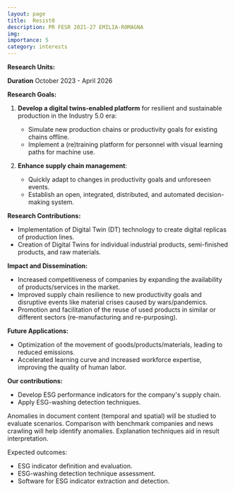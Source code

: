 ```yaml
---
layout: page
title:  Resist0
description: PR FESR 2021-27 EMILIA-ROMAGNA
img:
importance: 5
category: interests
---
```

**Research Units:**


**Duration**
October 2023 - April 2026

**Research Goals:**

1. **Develop a digital twins-enabled platform** for resilient and sustainable production in the Industry 5.0 era:
   - Simulate new production chains or productivity goals for existing chains offline.
   - Implement a (re)training platform for personnel with visual learning paths for machine use.

2. **Enhance supply chain management**:
   - Quickly adapt to changes in productivity goals and unforeseen events.
   - Establish an open, integrated, distributed, and automated decision-making system.

**Research Contributions:**

- Implementation of Digital Twin (DT) technology to create digital replicas of production lines.
- Creation of Digital Twins for individual industrial products, semi-finished products, and raw materials.

**Impact and Dissemination:**

- Increased competitiveness of companies by expanding the availability of products/services in the market.
- Improved supply chain resilience to new productivity goals and disruptive events like material crises caused by wars/pandemics.
- Promotion and facilitation of the reuse of used products in similar or different sectors (re-manufacturing and re-purposing).

**Future Applications:**

- Optimization of the movement of goods/products/materials, leading to reduced emissions.
- Accelerated learning curve and increased workforce expertise, improving the quality of human labor.

**Our contributions:**

- Develop ESG performance indicators for the company's supply chain.
- Apply ESG-washing detection techniques.

Anomalies in document content (temporal and spatial) will be studied to evaluate scenarios. Comparison with benchmark companies and news crawling will help identify anomalies. Explanation techniques aid in result interpretation.

Expected outcomes:

- ESG indicator definition and evaluation.
- ESG-washing detection technique assessment.
- Software for ESG indicator extraction and detection.


